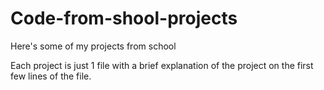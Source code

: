 # Code-from-shool-projects
Here's some of my projects from school

Each project is just 1 file with a brief explanation of the project on the first few lines of the file.
